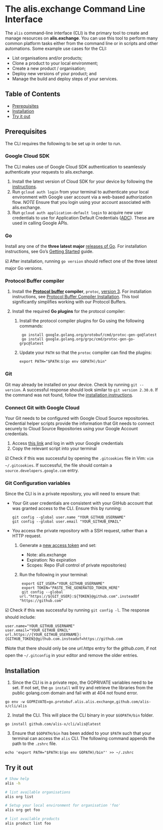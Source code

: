 # The alis.exchange Command Line Interface

The `alis` command-line interface (CLI) is the primary tool to create and manage resources on **alis.exchange**.  You can use this tool to perform many common platform tasks either from the command line or in scripts and other automations. Some example use cases for the CLI:

* List organisations and/or products;
* Clone a product to your local environment;
* Create a new product / organisation;
* Deploy new versions of your product; and
* Manage the build and deploy steps of your services.

## Table of Contents

- [Prerequisites](https://github.com/alis-exchange/cli/blob/main/README.md#prerequisites)
- [Installation](https://github.com/alis-exchange/cli/blob/main/README.md#installation)
- [Try it out](https://github.com/alis-exchange/cli/blob/main/README.md#try-it-out)

## Prerequisites

The CLI requires the following to be set up in order to run.

### Google Cloud SDK

The CLI makes use of Google Cloud SDK authentication to seamlessly authenticate your requests to alis.exchange.  

1. Install the latest version of Cloud SDK for your device by following the [instructions](https://cloud.google.com/sdk/docs/install).
2. Run `gcloud auth login` from your terminal to authenticate your local environment with Google user account via a web-based authorization flow.
    *NOTE* Ensure that you login using your account associated with alis.exchange.
3. Run `gcloud auth application-default login` to acquire new user credentials to use for Application Default Credentials ([ADC](https://developers.google.com/identity/protocols/application-default-credentials)). These are used in calling Google APIs.


### Go

Install any one of the **three latest major** [releases of Go](https://golang.org/doc/devel/release.html).  For installation instructions, see Go’s [Getting Started](https://golang.org/doc/install) guide.

☑️ After installation, running `go version` should reflect one of the three latest major Go versions.

### Protocol Buffer compiler

1. Install the **[Protocol buffer](https://developers.google.com/protocol-buffers) compiler**, `protoc`, [version 3](https://developers.google.com/protocol-buffers/docs/proto3). For installation instructions, see [Protocol Buffer Compiler Installation](https://grpc.io/docs/protoc-installation/).  This tool significantly simplifies working with our Protocol Buffers.

2. Install the required **Go plugins** for the protocol compiler:

    1. Install the protocol compiler plugins for Go using the following commands:

            go install google.golang.org/protobuf/cmd/protoc-gen-go@latest
            go install google.golang.org/grpc/cmd/protoc-gen-go-grpc@latest

    2. Update your `PATH` so that the `protoc` compiler can find the plugins:

           export PATH="$PATH:$(go env GOPATH)/bin"
           
### Git

Git may already be installed on your device. Check by running `git --version`. A successful response should look similar to `git version 2.30.0`. If the command was not found, follow the [installation instructions](https://www.atlassian.com/git/tutorials/install-git).

### Connect Git with Google Cloud

Your Git needs to be configured with Google Cloud Source repositories. Credential helper scripts provide the information that Git needs to connect securely to Cloud Source Repositories using your Google Account credentials.

1. Access [this link](https://source.developers.google.com/auth/start?scopes=https://www.googleapis.com/auth/cloud-platform&state=) and log in with your Google credentials
2. Copy the relevant script into your terminal

☑️ Check if this was successful by opening the `.gitcookies` file in Vim: `vim ~/.gitcookies`. If successful, the file should contain a `source.developers.google.com` entry.
           
### Git Configuration variables

Since the CLI is in a private repository, you will need to ensure that:

- Your Git user credentials are consistent with your GitHub account that was granted access to the CLI. Ensure this by running:
    ```
    git config --global user.name "YOUR_GITHUB_USERNAME"
    git config --global user.email "YOUR_GITHUB_EMAIL"
    ```
- You access the private repository with a SSH request, rather than a HTTP request. 
    1. Generate a [new access token](https://github.com/settings/tokens/new) and set:
        - Note: alis.exchange
        - Expiration: No expiration
        - Scopes: Repo (Full control of private repositories)
    2. Run the following in your terminal:
        
            export GIT_USER="YOUR_GITHUB_USERNAME"
            export TOKEN="PASTE_THE_GENERATED_TOKEN_HERE"
            git config --global url."https://${GIT_USER}:${TOKEN}@github.com".insteadOf "https://github.com"
        
☑️ Check if this was successful by running `git config -l`. The response should include:

    
    user.name="YOUR_GITHUB_USERNAME"
    user.email="YOUR_GITHUB_EMAIL"
    url.https://{YOUR_GITHUB_USERNAME}:{GITHUB_TOKEN}@github.com.insteadof=https://github.com
    
❗️Note that there should only be one _url.https_ entry for the _github.com_, if not open the `~/.gitconfig` in your editor and remove the older entries.

## Installation

1. Since the CLI is in a private repo, the GOPRIVATE variables need to be set.  If not set, the `go install` will try and retrieve the libraries from the public golang.com domain and fail with at 404 not found error.

```
go env -w GOPRIVATE=go.protobuf.alis.alis.exchange,github.com/alis-x/cli/alis
```
2. Install the CLI. This will place the CLI binary in your `$GOPATH/bin` folder.

```
go install github.com/alis-x/cli/alis@latest
```
3. Ensure that `$GOPATH/bin` has been added to your `$PATH` such that your terminal can access the `alis` CLI. The following command appends the path to the `.zshrc` file.

```
echo 'export PATH="$PATH:$(go env GOPATH)/bin"' >> ~/.zshrc
```

## Try it out

```bash
# Show help 
alis -h

# list available organisations
alis org list

# Setup your local environment for organisation 'foo'
alis org get foo

# list available products
alis product list foo
```
